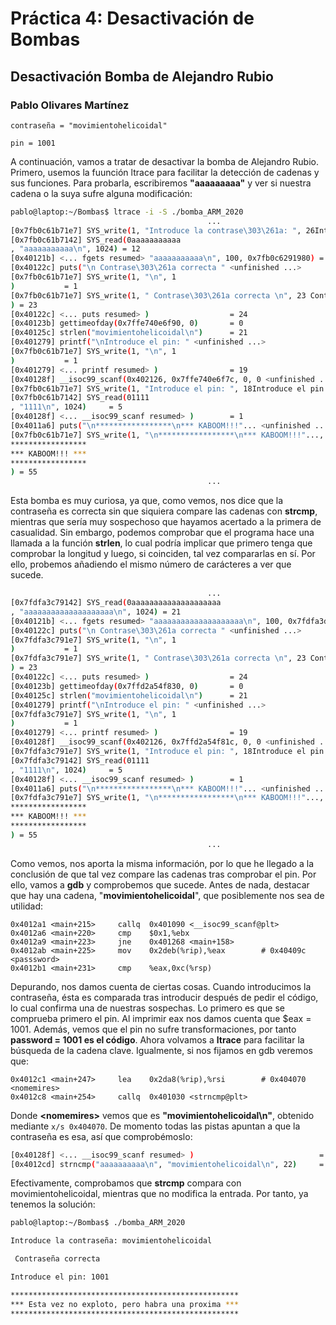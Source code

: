 # Práctica 4: Desactivación de Bombas

## Desactivación Bomba de Alejandro Rubio

### Pablo Olivares Martínez

`contraseña = "movimientohelicoidal"`

`pin = 1001`

A continuación, vamos a tratar de desactivar la bomba de Alejandro Rubio. Primero, usemos la fuunción ltrace para facilitar la detección de cadenas y sus funciones. Para probarla, escribiremos **"aaaaaaaaa"** y ver si nuestra cadena o la suya sufre alguna modificación:

```bash
pablo@laptop:~/Bombas$ ltrace -i -S ./bomba_ARM_2020 
											...
[0x7fb0c61b71e7] SYS_write(1, "Introduce la contrase\303\261a: ", 26Introduce la contraseña: ) = 26
[0x7fb0c61b7142] SYS_read(0aaaaaaaaaaa
, "aaaaaaaaaaa\n", 1024) = 12
[0x40121b] <... fgets resumed> "aaaaaaaaaaa\n", 100, 0x7fb0c6291980) = 0x7ffe740e6fa0
[0x40122c] puts("\n Contrase\303\261a correcta " <unfinished ...>
[0x7fb0c61b71e7] SYS_write(1, "\n", 1
)           = 1
[0x7fb0c61b71e7] SYS_write(1, " Contrase\303\261a correcta \n", 23 Contraseña correcta 
) = 23
[0x40122c] <... puts resumed> )                  = 24
[0x40123b] gettimeofday(0x7ffe740e6f90, 0)       = 0
[0x40125c] strlen("movimientohelicoidal\n")      = 21
[0x401279] printf("\nIntroduce el pin: " <unfinished ...>
[0x7fb0c61b71e7] SYS_write(1, "\n", 1
)           = 1
[0x401279] <... printf resumed> )                = 19
[0x40128f] __isoc99_scanf(0x402126, 0x7ffe740e6f7c, 0, 0 <unfinished ...>
[0x7fb0c61b71e7] SYS_write(1, "Introduce el pin: ", 18Introduce el pin: ) = 18
[0x7fb0c61b7142] SYS_read(01111
, "1111\n", 1024)     = 5
[0x40128f] <... __isoc99_scanf resumed> )        = 1
[0x4011a6] puts("\n*****************\n*** KABOOM!!!"... <unfinished ...>
[0x7fb0c61b71e7] SYS_write(1, "\n*****************\n*** KABOOM!!!"..., 55
*****************
*** KABOOM!!! ***
*****************
) = 55
											...
```

Esta bomba es muy curiosa, ya que, como vemos, nos dice que la contraseña es correcta sin que siquiera compare las cadenas con **strcmp**, mientras que sería muy sospechoso que hayamos acertado a la primera de casualidad. Sin embargo, podemos comprobar que el programa hace una llamada a la función **strlen**, lo cual podría implicar que primero tenga que comprobar la longitud y luego, si coinciden, tal vez compararlas en sí. Por ello, probemos añadiendo el mismo número de carácteres a ver que sucede.

```bash
											...
[0x7fdfa3c79142] SYS_read(0aaaaaaaaaaaaaaaaaaaa
, "aaaaaaaaaaaaaaaaaaaa\n", 1024) = 21
[0x40121b] <... fgets resumed> "aaaaaaaaaaaaaaaaaaaa\n", 100, 0x7fdfa3d53980) = 0x7ffd2a54f840
[0x40122c] puts("\n Contrase\303\261a correcta " <unfinished ...>
[0x7fdfa3c791e7] SYS_write(1, "\n", 1
)           = 1
[0x7fdfa3c791e7] SYS_write(1, " Contrase\303\261a correcta \n", 23 Contraseña correcta 
) = 23
[0x40122c] <... puts resumed> )                  = 24
[0x40123b] gettimeofday(0x7ffd2a54f830, 0)       = 0
[0x40125c] strlen("movimientohelicoidal\n")      = 21
[0x401279] printf("\nIntroduce el pin: " <unfinished ...>
[0x7fdfa3c791e7] SYS_write(1, "\n", 1
)           = 1
[0x401279] <... printf resumed> )                = 19
[0x40128f] __isoc99_scanf(0x402126, 0x7ffd2a54f81c, 0, 0 <unfinished ...>
[0x7fdfa3c791e7] SYS_write(1, "Introduce el pin: ", 18Introduce el pin: ) = 18
[0x7fdfa3c79142] SYS_read(01111
, "1111\n", 1024)     = 5
[0x40128f] <... __isoc99_scanf resumed> )        = 1
[0x4011a6] puts("\n*****************\n*** KABOOM!!!"... <unfinished ...>
[0x7fdfa3c791e7] SYS_write(1, "\n*****************\n*** KABOOM!!!"..., 55
*****************
*** KABOOM!!! ***
*****************
) = 55
											...
```

Como vemos, nos aporta la misma información, por lo que he llegado a la conclusión de que tal vez compare las cadenas tras comprobar el pin. Por ello, vamos a **gdb** y comprobemos que sucede. Antes de nada, destacar que hay una cadena, "**movimientohelicoidal**", que posiblemente nos sea de utilidad:

```assembly
0x4012a1 <main+215>     callq  0x401090 <__isoc99_scanf@plt>                                 
0x4012a6 <main+220>     cmp    $0x1,%ebx                                                 
0x4012a9 <main+223>     jne    0x401268 <main+158>                                           
0x4012ab <main+225>     mov    0x2deb(%rip),%eax        # 0x40409c <passsword>           
0x4012b1 <main+231>     cmp    %eax,0xc(%rsp)
```

Depurando, nos damos cuenta de ciertas cosas. Cuando introducimos la contraseña, ésta es comparada tras introducir después de pedir el código, lo cual confirma una de nuestras sospechas.  Lo primero es que se comprueba primero el pin. Al imprimir eax nos damos cuenta que $eax = 1001. Además, vemos que el pin no sufre transformaciones, por tanto **password = 1001 es el código**. Ahora volvamos a **ltrace** para facilitar la búsqueda de la cadena clave. Igualmente, si nos fijamos en gdb veremos que:

```assembly
0x4012c1 <main+247>     lea    0x2da8(%rip),%rsi        # 0x404070 <nomemires>
0x4012c8 <main+254>     callq  0x401030 <strncmp@plt> 
```

Donde **\<nomemires>** vemos que es **"movimientohelicoidal\n"**, obtenido mediante `x/s 0x404070`. De momento todas las pistas apuntan a que la contraseña es esa, así que comprobémoslo:

```bash
[0x40128f] <... __isoc99_scanf resumed> )                            = 1
[0x4012cd] strncmp("aaaaaaaaaa\n", "movimientohelicoidal\n", 22)     = -12
```

Efectivamente, comprobamos que **strcmp** compara con movimientohelicoidal, mientras que no modifica la entrada. Por tanto, ya tenemos la solución:

```bash
pablo@laptop:~/Bombas$ ./bomba_ARM_2020 

Introduce la contraseña: movimientohelicoidal

 Contraseña correcta 

Introduce el pin: 1001

***************************************************
*** Esta vez no exploto, pero habra una proxima ***
***************************************************
```

